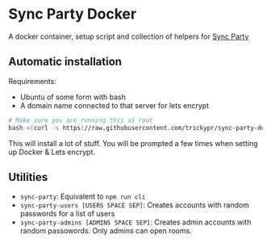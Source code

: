 # Sync Party Docker

A docker container, setup script and collection of helpers for [Sync Party](https://github.com/steeelydan/sync-party)

## Automatic installation

Requirements:

- Ubuntu of some form with bash
- A domain name connected to that server for lets encrypt

```sh
# Make sure you are running this as root
bash <(curl -s https://raw.githubusercontent.com/trickypr/sync-party-docker/main/scripts/bootstrap.sh)
```

This will install a lot of stuff. You will be prompted a few times when setting up Docker & Lets encrypt.

## Utilities

- `sync-party`: Equivalent to `npm run cli`
- `sync-party-users [USERS SPACE SEP]`: Creates accounts with random passwords for a list of users
- `sync-party-admins [ADMINS SPACE SEP]`: Creates admin accounts with random passowords. Only admins can open rooms.
